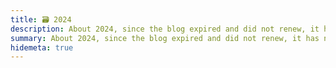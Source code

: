 ```yaml
---
title: 🗃️ 2024
description: About 2024, since the blog expired and did not renew, it has not been synced to the blog in time
summary: About 2024, since the blog expired and did not renew, it has not been synced to the blog in time
hidemeta: true
---
```


